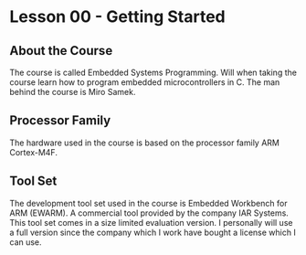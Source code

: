 # Lesson 00 - Getting Started

## About the Course

The course is called Embedded Systems Programming. Will when taking the course learn how to program embedded microcontrollers in C. The man behind the course is Miro Samek.

## Processor Family

The hardware used in the course is based on the processor family ARM Cortex-M4F.

## Tool Set

The development tool set used in the course is Embedded Workbench for ARM (EWARM). A commercial tool provided by the company IAR Systems. This tool set comes in a size limited evaluation version. I personally will use a full version since the company which I work have bought a license which I can use.
